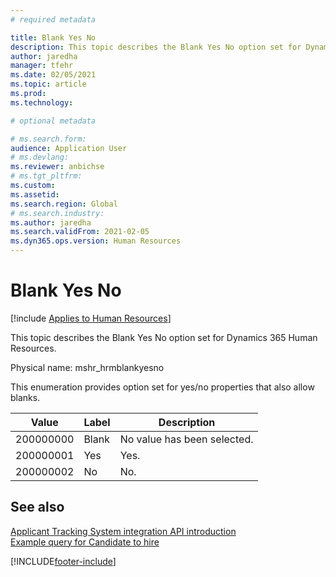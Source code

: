 ```yaml
---
# required metadata

title: Blank Yes No
description: This topic describes the Blank Yes No option set for Dynamics 365 Human Resources.
author: jaredha
manager: tfehr
ms.date: 02/05/2021
ms.topic: article
ms.prod: 
ms.technology: 

# optional metadata

# ms.search.form: 
audience: Application User
# ms.devlang: 
ms.reviewer: anbichse
# ms.tgt_pltfrm: 
ms.custom: 
ms.assetid: 
ms.search.region: Global
# ms.search.industry: 
ms.author: jaredha
ms.search.validFrom: 2021-02-05
ms.dyn365.ops.version: Human Resources
---
```


# Blank Yes No

[!include [Applies to Human Resources](../includes/applies-to-hr.md)]

This topic describes the Blank Yes No option set for Dynamics 365 Human Resources.

Physical name: mshr_hrmblankyesno

This enumeration provides option set for yes/no properties that also allow blanks.

| Value | Label | Description |
| --- | --- | --- |
| 200000000 | Blank | No value has been selected. |
| 200000001 | Yes | Yes. |
| 200000002 | No | No. |

## See also

[Applicant Tracking System integration API introduction](hr-admin-integration-ats-api-introduction.md)<br>
[Example query for Candidate to hire](hr-admin-integration-ats-api-candidate-to-hire-example-query.md)


[!INCLUDE[footer-include](../includes/footer-banner.md)]